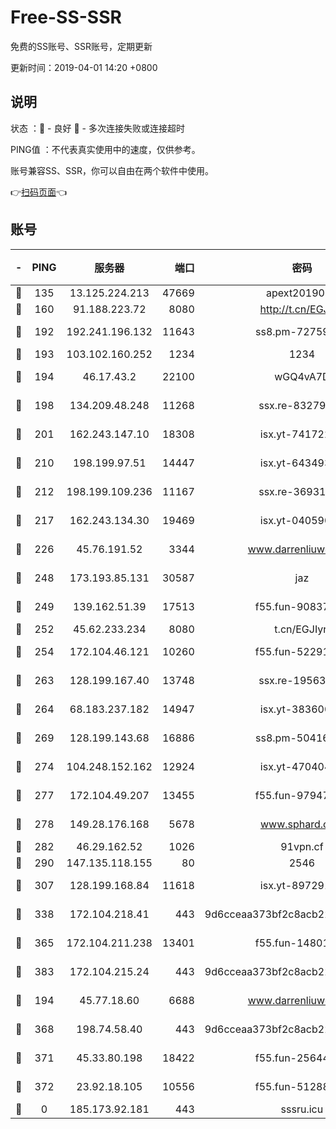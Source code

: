 # Free-SS-SSR

免费的SS账号、SSR账号，定期更新

更新时间：2019-04-01 14:20 +0800

## 说明

状态     ：🙂 - 良好 🙁 - 多次连接失败或连接超时

PING值   ：不代表真实使用中的速度，仅供参考。

账号兼容SS、SSR，你可以自由在两个软件中使用。

👉[扫码页面](https://liesauer.github.io/Free-SS-SSR/)👈

## 账号

|-|PING|服务器|端口|密码|加密方式|区域|
|:----:|:----:|:-----:|-----:|:----:|:----:|:----:|
|🙂|135|13.125.224.213|47669|apext2019001|chacha20|KR|
|🙂|160|91.188.223.72|8080|http://t.cn/EGJIyrl|rc4-md5|RU|
|🙂|192|192.241.196.132|11643|ss8.pm-72759398|aes-256-cfb|US|
|🙂|193|103.102.160.252|1234|1234|rc4-md5|JP|
|🙂|194|46.17.43.2|22100|wGQ4vA7D|aes-256-gcm|RU|
|🙂|198|134.209.48.248|11268|ssx.re-83279244|aes-256-cfb|US|
|🙂|201|162.243.147.10|18308|isx.yt-74172244|aes-256-cfb|US|
|🙂|210|198.199.97.51|14447|isx.yt-64349334|aes-256-cfb|US|
|🙂|212|198.199.109.236|11167|ssx.re-36931734|aes-256-cfb|US|
|🙂|217|162.243.134.30|19469|isx.yt-04059009|aes-256-cfb|US|
|🙂|226|45.76.191.52|3344|www.darrenliuwei.com|aes-256-cfb|AU|
|🙂|248|173.193.85.131|30587|jaz|aes-256-cfb|US|
|🙂|249|139.162.51.39|17513|f55.fun-90837350|aes-256-cfb|SG|
|🙂|252|45.62.233.234|8080|t.cn/EGJIyrl|rc4-md5|CA|
|🙂|254|172.104.46.121|10260|f55.fun-52291486|aes-256-cfb|SG|
|🙂|263|128.199.167.40|13748|ssx.re-19563702|aes-256-cfb|SG|
|🙂|264|68.183.237.182|14947|isx.yt-38360032|aes-256-cfb|SG|
|🙂|269|128.199.143.68|16886|ss8.pm-50416761|aes-256-cfb|SG|
|🙂|274|104.248.152.162|12924|isx.yt-47040451|aes-256-cfb|SG|
|🙂|277|172.104.49.207|13455|f55.fun-97947555|aes-256-cfb|SG|
|🙂|278|149.28.176.168|5678|www.sphard.com|aes-256-cfb|SG|
|🙂|282|46.29.162.52|1026|91vpn.cf|rc4-md5|RU|
|🙂|290|147.135.118.155|80|2546|chacha20|US|
|🙂|307|128.199.168.84|11618|isx.yt-89729169|aes-256-cfb|SG|
|🙂|338|172.104.218.41|443|9d6cceaa373bf2c8acb22e60b6a58be6|aes-256-cfb|US|
|🙂|365|172.104.211.238|13401|f55.fun-14801280|aes-256-cfb|US|
|🙂|383|172.104.215.24|443|9d6cceaa373bf2c8acb22e60b6a58be6|aes-256-cfb|US|
|🙂|194|45.77.18.60|6688|www.darrenliuwei.com|aes-256-cfb|JP|
|🙂|368|198.74.58.40|443|9d6cceaa373bf2c8acb22e60b6a58be6|aes-256-cfb|US|
|🙂|371|45.33.80.198|18422|f55.fun-25644172|aes-256-cfb|US|
|🙂|372|23.92.18.105|10556|f55.fun-51288574|aes-256-cfb|US|
|🙁|0|185.173.92.181|443|sssru.icu|rc4-md5|RU|
